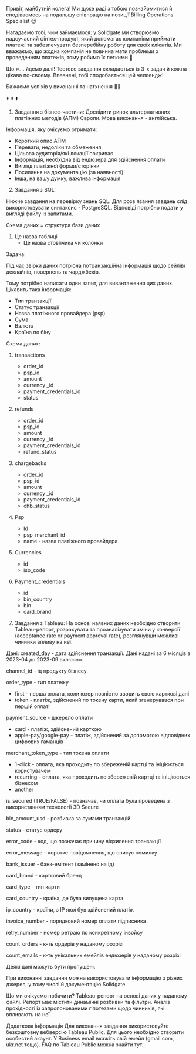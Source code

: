 Привіт, майбутній колега!
Ми дуже раді з тобою познайомитися й сподіваємось на подальшу співпрацю на позиції Billing Operations Specialist 😉 

Нагадаємо тобі, чим займаємося: у Solidgate ми створюємо надсучасний фінтех-продукт, який допомагає компаніям приймати платежі та забезпечувати безперебійну роботу для своїх клієнтів. 
Ми вважаємо, що жодна компанія не повинна мати проблеми з проведенням платежів, тому робимо їх легкими 🙌




Що ж… йдемо далі! Тестове завдання складається із 3-х задач й кожна цікава по-своєму. Впевнені, тобі сподобається цей челлендж!

Бажаємо успіхів у виконанні та натхнення 👌🏻

⬇️     ⬇️     ⬇️
1. Завдання з бізнес-частини: 
Дослідити ринок альтернативних платіжних методів (АПМ) Європи. Мова виконання - англійська.

Інформація, яку очікуємо отримати:

- Короткий опис АПМ
- Переваги, недоліки та обмеження
- Цільова аудиторія/які локації покриває
- Інформація, необхідна від ендюзера для здійснення оплати
- Вигляд платіжної форми/сторінки
- Посилання на документацію (за наявності)
- Інша, на вашу думку, важлива інформація

2. Завдання з SQL:

Нижче завдання на перевірку знань SQL. 
Для розв'язання завдань слід використовувати синтаксис - PostgreSQL. 
Відповіді потрібно подати у вигляді файлу із запитами. 

Схема даних = структура бази даних

1. Це назва таблиці
    - Це назва стовпчика чи колонки

Задача:

Під час звірки даних потрібна потранзакційна інформація щодо сейлів/деклайнів, повернень та чарджбеків. 

Тому потрібно написати один запит, для вивантаження цих даних. 
Цікавить така інформація:
- Тип транзакції
- Статус транзакції
- Назва платіжного провайдера (psp)
- Сума
- Валюта
- Країна по біну

Схема даних:
1. transactions
    - order_id
    - psp_id 
    - amount
    - currency _id
    - payment_credentials_id
    - status
1. refunds
    - order_id
    - psp_id
    - amount
    - currency _id
    - payment_credentials_id
    - refund_status
1. chargebacks	
    - order_id
    - psp_id
    - amount
    - currency _id
    - payment_credentials_id
    - chb_status 
1. Psp
    - Id
    - psp_merchant_id
    - name - назва платіжного провайдера
1. Currencies
    - id
    - iso_code
1. Payment_credentials
    - id 
    - bin_country
    - bin
    - card_brand

3. Завдання з Tableau:
На основі наявних даних необхідно створити Tableau-репорт, розрахувати та проаналізувати зміни у конверсії (acceptance rate or payment approval rate), розглянувши можливі чинники впливу на неї.

Дані:
created_day - дата здійснення транзакції. Дані надані за 6 місяців з 2023-04 до 2023-09 включно.  

channel_id - ід продукту бізнесу. 

order_type - тип платежу
- first - перша оплата, коли юзер повністю вводить свою карткові дані
- token - платіж, здійснений по токену карти, який згенерувався при першій оплаті

payment_source - джерело оплати
- card - платіж, здійснений карткою
- apple-pay/google-pay - платіж, здійснений за допомогою відповідних цифрових гаманців	

merchant_token_type	- тип токена оплати
- 1-click - оплата, яка проходить по збереженій картці та ініціюється користувачем
- recurring - оплата, яка проходить по збереженій картці та ініціюється бізнесом
- another
    
is_secured (TRUE/FALSE) - позначає, чи оплата була проведена з використанням технології 3D Secure

bin_amount_usd - розбивка за сумами транзакцій	

status - статус ордеру

error_code - код, що позначає причину відхилення транзакції 

error_message – коротке повідомлення, що описує помилку	

bank_issuer - банк-емітент (замінено на ід)	

card_brand - картковий бренд	

card_type - тип карти	

card_country - країна, де була випущена карта

ip_country - країни, з IP якої був здійснений платіж	

invoice_number - порядковий номер оплати підписника	

retry_number - номер ретраю по конкретному інвойсу

count_orders - к-ть ордерів у наданому розрізі

count_emails - к-ть унікальних емейлів ендюзерів у наданому розрізі


Деякі дані можуть бути пропущені.

При виконанні завдання можна використовувати інформацію з різних джерел, у тому числі й документацію Solidgate.

Що ми очікуємо побачити?
Tableau-репорт на основі даних у наданому файлі. Репорт має містити динамічні розбивки та фільтри.
Аналіз прохідності із запропонованими гіпотезами щодо чинників, які впливають на неї.

Додаткова інформація
Для виконання завдання використовуйте безкоштовну вебверсію Tableau Public. 
Для цього необхідно створити особистий акаунт. У Business email вкажіть свій емейл (gmail.com, ukr.net тощо).
FAQ по Tableau Public можна знайти тут.
